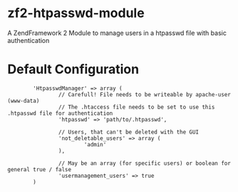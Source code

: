 # zf2-htpasswd-module
A ZendFramework 2 Module to manage users in a htpasswd file with basic authentication

# Default Configuration
```
		'HtpasswdManager' => array (
				// Carefull! File needs to be writeable by apache-user (www-data)
				// The .htaccess file needs to be set to use this .htpasswd file for authentication
				'htpasswd' => 'path/to/.htpasswd',
				
				// Users, that can't be deleted with the GUI
				'not_deletable_users' => array (
						'admin'
				),
				
				// May be an array (for specific users) or boolean for general true / false
				'usermanagement_users' => true 
		) 
```
